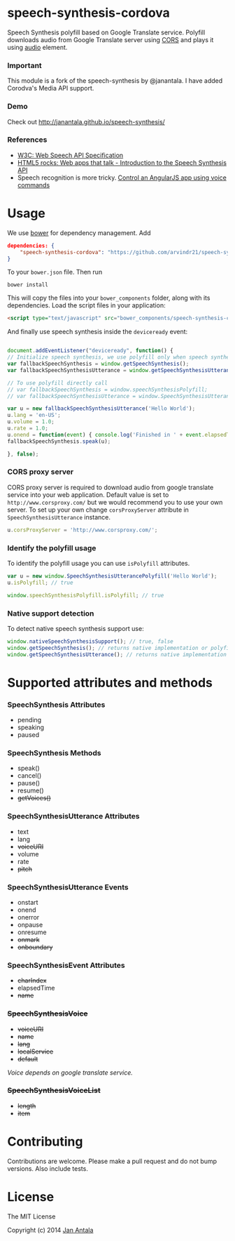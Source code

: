 # speech-synthesis-cordova

Speech Synthesis polyfill based on Google Translate service. Polyfill downloads audio from Google Translate server using [CORS](http://caniuse.com/#feat=cors) and plays it using [audio](http://caniuse.com/#feat=audio) element.

### Important
This module is a fork of the speech-synthesis by @janantala. I have added Corodva's Media API support.

### Demo

Check out http://janantala.github.io/speech-synthesis/

### References

- [W3C: Web Speech API Specification](https://dvcs.w3.org/hg/speech-api/raw-file/tip/speechapi.html)
- [HTML5 rocks: Web apps that talk - Introduction to the Speech Synthesis API](http://updates.html5rocks.com/2014/01/Web-apps-that-talk---Introduction-to-the-Speech-Synthesis-API)
- Speech recognition is more tricky. [Control an AngularJS app using voice commands](https://github.com/angular-adaptive/adaptive-speech)


# Usage

We use [bower](http://twitter.github.com/bower/) for dependency management. Add

```json
dependencies: {
    "speech-synthesis-cordova": "https://github.com/arvindr21/speech-synthesis-cordova"
}
```

To your `bower.json` file. Then run

    bower install

This will copy the files into your `bower_components` folder, along with its dependencies. Load the script files in your application:

```html
<script type="text/javascript" src="bower_components/speech-synthesis-cordova/polyfill.min.js"></script>
```

And finally use speech synthesis inside the `deviceready` event:

```js

document.addEventListener("deviceready", function() {
// Initialize speech synthesis, we use polyfill only when speech synthesis is not available
var fallbackSpeechSynthesis = window.getSpeechSynthesis();
var fallbackSpeechSynthesisUtterance = window.getSpeechSynthesisUtterance();

// To use polyfill directly call
// var fallbackSpeechSynthesis = window.speechSynthesisPolyfill;
// var fallbackSpeechSynthesisUtterance = window.SpeechSynthesisUtterancePolyfill;

var u = new fallbackSpeechSynthesisUtterance('Hello World');
u.lang = 'en-US';
u.volume = 1.0;
u.rate = 1.0;
u.onend = function(event) { console.log('Finished in ' + event.elapsedTime + ' seconds.'); };
fallbackSpeechSynthesis.speak(u);

}, false);
```

### CORS proxy server
CORS proxy server is required to download audio from google translate service into your web application. Default value is set to `http://www.corsproxy.com/` but we would recommend you to use your own server. To set up your own change `corsProxyServer` attribute in `SpeechSynthesisUtterance` instance.

```js
u.corsProxyServer = 'http://www.corsproxy.com/';
```


### Identify the polyfill usage
To identify the polyfill usage you can use `isPolyfill` attributes.

```js
var u = new window.SpeechSynthesisUtterancePolyfill('Hello World');
u.isPolyfill; // true

window.speechSynthesisPolyfill.isPolyfill; // true
```

### Native support detection
To detect native speech synthesis support use:

```js
window.nativeSpeechSynthesisSupport(); // true, false
window.getSpeechSynthesis(); // returns native implementation or polyfill
window.getSpeechSynthesisUtterance(); // returns native implementation or polyfill
```

# Supported attributes and methods

### SpeechSynthesis Attributes
- pending
- speaking
- paused

### SpeechSynthesis Methods
- speak()
- cancel()
- pause()
- resume()
- <del>getVoices()</del>

### SpeechSynthesisUtterance Attributes
- text
- lang
- <del>voiceURI</del>
- volume
- rate
- <del>pitch</del>

### SpeechSynthesisUtterance Events
- onstart
- onend
- onerror
- onpause
- onresume
- <del>onmark</del>
- <del>onboundary</del>

### SpeechSynthesisEvent Attributes
- <del>charIndex</del>
- elapsedTime
- <del>name</del>

### <del>SpeechSynthesisVoice</del>
- <del>voiceURI</del>
- <del>name</del>
- <del>lang</del>
- <del>localService</del>
- <del>default</del>

*Voice depends on google translate service.*

### <del>SpeechSynthesisVoiceList</del>
- <del>length</del>
- <del>item</del>

# Contributing

Contributions are welcome. Please make a pull request and do not bump versions. Also include tests.

# License

The MIT License

Copyright (c) 2014 [Jan Antala](http://www.janantala.com)

